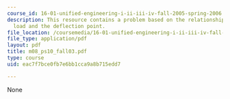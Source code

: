```yaml
---
course_id: 16-01-unified-engineering-i-ii-iii-iv-fall-2005-spring-2006
description: This resource contains a problem based on the relationship between applied
  load and the deflection point.
file_location: /coursemedia/16-01-unified-engineering-i-ii-iii-iv-fall-2005-spring-2006/eac7f7bce0fb7e6bb1cca9a8b715edd7_m08_ps10_fall03.pdf
file_type: application/pdf
layout: pdf
title: m08_ps10_fall03.pdf
type: course
uid: eac7f7bce0fb7e6bb1cca9a8b715edd7

---
```

None